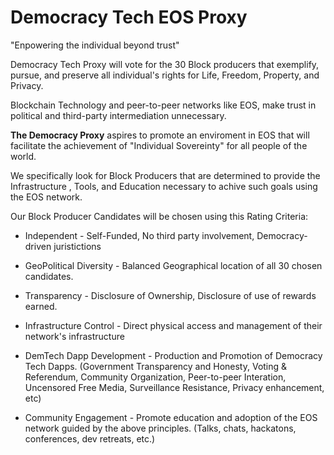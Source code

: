 # Democracy Tech EOS Proxy
"Enpowering the individual beyond trust"

Democracy Tech Proxy  will vote for the 30 Block producers that exemplify, pursue, and preserve all individual's rights for Life, Freedom, Property, and Privacy.
 
Blockchain Technology and peer-to-peer networks like EOS, make trust in political and third-party intermediation unnecessary.

**The Democracy Proxy** aspires to promote an enviroment in EOS that will facilitate the achievement of "Individual Sovereinty" for all people of the world.

We specifically look for Block Producers that are determined to provide the Infrastructure , Tools, and Education necessary to achive such goals using the EOS network.

Our Block Producer Candidates will be chosen using this Rating Criteria:

- Independent -
	Self-Funded, No third party involvement, Democracy-driven juristictions

- GeoPolitical Diversity -
	Balanced Geographical location of all 30 chosen candidates.

- Transparency - 
	Disclosure of Ownership, Disclosure of use of rewards earned.

- Infrastructure Control - 
	Direct physical access and management of their network's infrastructure 
	
- DemTech Dapp Development - 
	Production and Promotion of Democracy Tech Dapps. 
	(Government Transparency and Honesty, Voting & Referendum, Community Organization, Peer-to-peer Interation, Uncensored Free Media, Surveillance Resistance, Privacy enhancement, etc)     

- Community Engagement - 
	Promote education and adoption of the EOS network guided by the above principles. (Talks, chats, hackatons, conferences, 	dev retreats, etc.)
	
